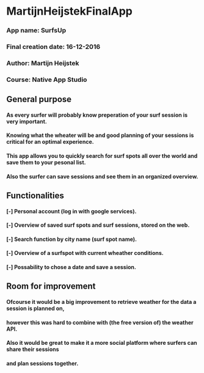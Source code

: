 # MartijnHeijstekFinalApp

### App name:               SurfsUp
### Final creation date:    16-12-2016
### Author:                 Martijn Heijstek
### Course:                 Native App Studio        

## General purpose

#### As every surfer will probably know preperation of your surf session is very important.
#### Knowing what the wheater will be and good planning of your sessions is critical for an optimal experience.
#### This app allows you to quickly search for surf spots all over the world and save them to your pesonal list.
#### Also the surfer can save sessions and see them in an organized overview.

## Functionalities

#### [-] Personal account (log in with google services).
#### [-] Overview of saved surf spots and surf sessions, stored on the web.
#### [-] Search function by city name (surf spot name).
#### [-] Overview of a surfspot with current wheather conditions.
#### [-] Possability to chose a date and save a session.

## Room for improvement

#### Ofcourse it would be a big improvement to retrieve weather for the data a session is planned on,
#### however this was hard to combine with (the free version of) the weather API.

#### Also it would be great to make it a more social platform where surfers can share their sessions
#### and plan sessions together. 






